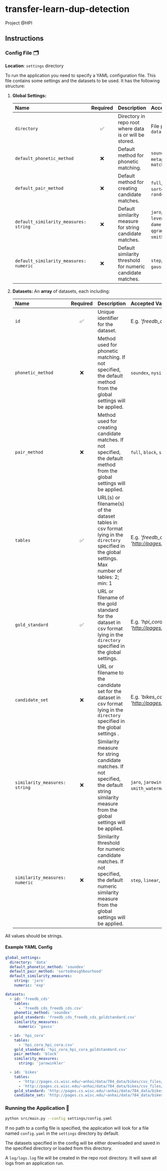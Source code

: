# transfer-learn-dup-detection
Project @HPI

## Instructions

### Config File 🗂️

**Location**: `settings` directory

To run the application you need to specify a YAML configuration file.
This file contains some settings and the datasets to be used.
It has the following structure:

1. **Global Settings:**

    | Name                                   | Required  | Description                                                 | Accepted Values                                                                                         | Default               |
    |:---------------------------------------|:---------:|:------------------------------------------------------------|:--------------------------------------------------------------------------------------------------------|:----------------------|
    | `directory`                            |     ✅     | Directory in repo root where data is or will be stored.     | File path string, e.g. `data`                                                                           |                       |
    | `default_phonetic_method`              |     ❌     | Default method for phonetic matching.                       | `soundex`, `nysiis`, `metaphone`, `match_rating`                                                        |                       |
    | `default_pair_method`                  |     ❌     | Default method for creating candidate matches.              | `full`, `block`, `sortedneighbourhood`, `random`                                                        | `sortedneighbourhood` |
    | `default_similarity_measures: string`  |     ❌     | Default similarity measure for string candidate matches.    | `jaro`, `jarowinkler`, `levenshtein`, `damerau_levenshtein`, `qgram`, `cosine`, `smith_waterman`, `lcs` | `levenshtein`         |
    | `default_similarity_measures: numeric` |     ❌     | Default similarity threshold for numeric candidate matches. | `step`, `linear`, `exp`, `gauss`, `squared`                                                             | `linear`              |

2. **Datasets:** An **array** of datasets, each including:

   | Name                           |   Required   | Description                                                                                                                                            | Accepted Values                                                                                                                    | Default               |
   |:-------------------------------|:------------:|:-------------------------------------------------------------------------------------------------------------------------------------------------------|:-----------------------------------------------------------------------------------------------------------------------------------|:----------------------|
   | `id`                           |      ✅       | Unique identifier for the dataset.                                                                                                                     | E.g. *'freedb_cds'*, *'hpi_cora'*, *'bikes'*                                                                                       |                       |
   | `phonetic_method`              |      ❌       | Method used for phonetic matching. If not specified, the default method from the global settings will be applied.                                      | `soundex`, `nysiis`, `metaphone`, `match_rating`                                                                                   |                       |                                              
   | `pair_method`                  |      ❌       | Method used for creating candidate matches. If not specified, the default method from the global settings will be applied.                             | `full`, `block`, `sortedneighbourhood`, `random`                                                                                   | `sortedneighbourhood` |
   | `tables`                       |      ✅       | URL(s) or filename(s) of the dataset tables in csv format lying in the `directory` specified in the global settings. Max number of tables: 2; min: 1   | E.g. *'freedb_cds.csv'* or *'http://pages.cs.wisc.edu/~anhai/data/784_data/bikes/csv_files/bikedekho.csv'*                         |                       |
   | `gold_standard`                |      ✅       | URL or filename of the gold standard for the dataset in csv format lying in the `directory` specified in the global settings.                          | E.g. *'hpi_cora_hpi_cora_goldstandard.csv'* or *'http://pages.cs.wisc.edu/~anhai/data/784_data/bikes/csv_files/labeled_data.csv'*  |                       |
   | `candidate_set`                |      ❌       | URL or filename to the candidate set for the dataset in csv format lying in the `directory` specified in the global settings .                         | E.g. *'bikes_candset.csv'* or *'http://pages.cs.wisc.edu/~anhai/data/784_data/bikes/csv_files/candset.csv'*                        |                       |
   | `similarity_measures: string`  |      ❌       | Similarity measure for string candidate matches. If not specified, the default string similarity measure from the global settings will be applied.     | `jaro`, `jarowinkler`, `levenshtein`, `damerau_levenshtein`, `qgram`, `cosine`, `smith_waterman`, `lcs`                            | `levenshtein`         |
   | `similarity_measures: numeric` |      ❌       | Similarity threshold for numeric candidate matches. If not specified, the default numeric similarity measure from the global settings will be applied. | `step`, `linear`, `exp`, `gauss`, `squared`                                                                                        | `linear`              |


All values should be strings.

#### Example YAML Config
```yaml
global_settings:
  directory: 'data'
  default_phonetic_method: 'soundex'
  default_pair_method: 'sortedneighbourhood'
  default_similarity_measures:
    string: 'jaro'
    numeric: 'exp'

datasets:
  - id: 'freedb_cds'
    tables:
      - 'freedb_cds_freedb_cds.csv'
    phonetic_method: 'soundex'
    gold_standard: 'freedb_cds_freedb_cds_goldstandard.csv'
    similarity_measures:
      numeric: 'gauss'

  - id: 'hpi_cora'
    tables:
      - 'hpi_cora_hpi_cora.csv'
    gold_standard: 'hpi_cora_hpi_cora_goldstandard.csv'
    pair_method: 'block'
    similarity_measures:
      string: 'jarowinkler'

  - id: 'bikes'
    tables:
      - 'http://pages.cs.wisc.edu/~anhai/data/784_data/bikes/csv_files/bikedekho.csv'
      - 'http://pages.cs.wisc.edu/~anhai/data/784_data/bikes/csv_files/bikewale.csv'
    gold_standard: 'http://pages.cs.wisc.edu/~anhai/data/784_data/bikes/csv_files/labeled_data.csv'
    candidate_set: 'http://pages.cs.wisc.edu/~anhai/data/784_data/bikes/csv_files/candset.csv'
```

### Running the Application 🚀

   ```bash
   python src/main.py --config settings/config.yaml
   ```

If no path to a config file is specified, the application will look for a file named `config.yaml` in the `settings` directory by default.

The datasets specified in the config will be either downloaded and saved in the specified directory or loaded from this directory.

A `log/logs.log` file will be created in the repo root directory. It will save all logs from an application run.
